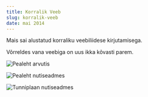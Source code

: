 ```yaml
---
title: Korralik Veeb
slug: korralik-veeb
date: mai 2014
---
```


Mais sai alustatud korraliku veebiliidese kirjutamisega.

Võrreldes vana veebiga on uus ikka kõvasti parem.

![Pealeht arvutis](http://i.imgur.com/R4LiY4C.png)

![Pealeht nutiseadmes](http://i.imgur.com/bRJjdcV.png)

![Tunniplaan nutiseadmes](http://i.imgur.com/6TkRCAD.png)


